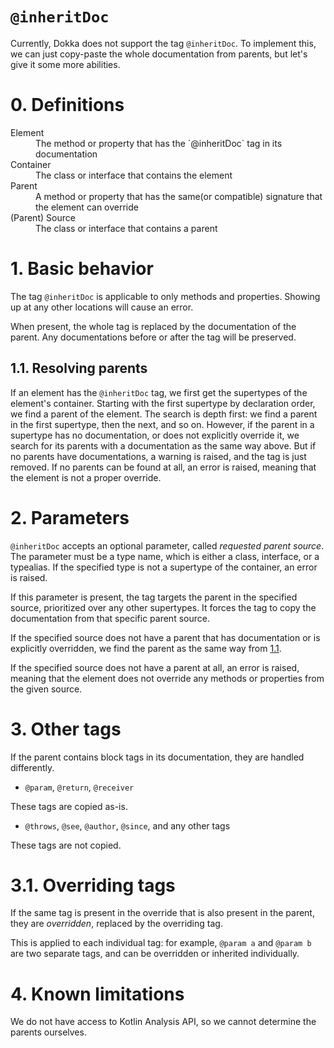# `@inheritDoc`

Currently, Dokka does not support the tag `@inheritDoc`.
To implement this, we can just copy-paste the whole documentation from parents,
but let's give it some more abilities.

# 0. Definitions

<dl>
<dt>Element</dt>
<dd>The method or property that has the `@inheritDoc` tag in its documentation</dd>
<dt>Container</dt>
<dd>The class or interface that contains the element</dd>
<dt>Parent</dt>
<dd>A method or property that has the same(or compatible) signature that the element can override</dd>
<dt>(Parent) Source</dt>
<dd>The class or interface that contains a parent</dd>
</dl>

# 1. Basic behavior

The tag `@inheritDoc` is applicable to only methods and properties.
Showing up at any other locations will cause an error.

When present, the whole tag is replaced by the documentation of the parent.
Any documentations before or after the tag will be preserved.

## 1.1. Resolving parents

If an element has the `@inheritDoc` tag, we first get the supertypes of the element's container.
Starting with the first supertype by declaration order, we find a parent of the element.
The search is depth first: we find a parent in the first supertype, then the next, and so on.
However, if the parent in a supertype has no documentation, or does not explicitly override it,
we search for its parents with a documentation as the same way above.
But if no parents have documentations, a warning is raised, and the tag is just removed.
If no parents can be found at all, an error is raised, meaning that the element is not a proper override.

# 2. Parameters

`@inheritDoc` accepts an optional parameter, called *requested parent source*.
The parameter must be a type name, which is either a class, interface, or a typealias.
If the specified type is not a supertype of the container, an error is raised.

If this parameter is present, the tag targets the parent in the specified source,
prioritized over any other supertypes.
It forces the tag to copy the documentation from that specific parent source.

If the specified source does not have a parent that has documentation or is explicitly overridden,
we find the parent as the same way from [1.1](#11-resolving-parents).

If the specified source does not have a parent at all, an error is raised,
meaning that the element does not override any methods or properties from the given source.

# 3. Other tags

If the parent contains block tags in its documentation, they are handled differently.

- `@param`, `@return`, `@receiver`

These tags are copied as-is.

- `@throws`, `@see`, `@author`, `@since`, and any other tags

These tags are not copied.

# 3.1. Overriding tags

If the same tag is present in the override that is also present in the parent,
they are *overridden*, replaced by the overriding tag.

This is applied to each individual tag:
for example, `@param a` and `@param b` are two separate tags, and can be overridden or inherited individually.

# 4. Known limitations

We do not have access to Kotlin Analysis API, so we cannot determine the parents ourselves.

